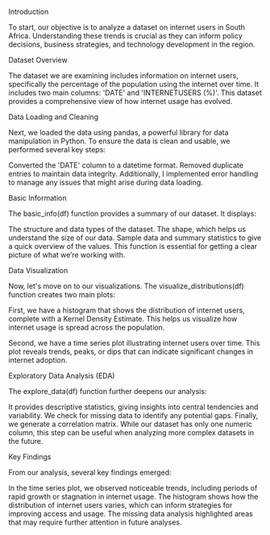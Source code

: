 Introduction

To start, our objective is to analyze a dataset on internet users in South Africa. Understanding these trends is crucial as they can inform policy decisions, business strategies, and technology development in the region.

Dataset Overview

The dataset we are examining includes information on internet users, specifically the percentage of the population using the internet over time. It includes two main columns: 'DATE' and 'INTERNETUSERS (%)'. This dataset provides a comprehensive view of how internet usage has evolved.

Data Loading and Cleaning

Next, we loaded the data using pandas, a powerful library for data manipulation in Python. To ensure the data is clean and usable, we performed several key steps:

Converted the 'DATE' column to a datetime format.
Removed duplicate entries to maintain data integrity.
Additionally, I implemented error handling to manage any issues that might arise during data loading.

Basic Information

The basic_info(df) function provides a summary of our dataset. It displays:

The structure and data types of the dataset.
The shape, which helps us understand the size of our data.
Sample data and summary statistics to give a quick overview of the values.
This function is essential for getting a clear picture of what we’re working with.

Data Visualization

Now, let's move on to our visualizations. The visualize_distributions(df) function creates two main plots:

First, we have a histogram that shows the distribution of internet users, complete with a Kernel Density Estimate. This helps us visualize how internet usage is spread across the population.

Second, we have a time series plot illustrating internet users over time. This plot reveals trends, peaks, or dips that can indicate significant changes in internet adoption.

Exploratory Data Analysis (EDA)

The explore_data(df) function further deepens our analysis:

It provides descriptive statistics, giving insights into central tendencies and variability.
We check for missing data to identify any potential gaps.
Finally, we generate a correlation matrix. While our dataset has only one numeric column, this step can be useful when analyzing more complex datasets in the future.

Key Findings

From our analysis, several key findings emerged:

In the time series plot, we observed noticeable trends, including periods of rapid growth or stagnation in internet usage.
The histogram shows how the distribution of internet users varies, which can inform strategies for improving access and usage.
The missing data analysis highlighted areas that may require further attention in future analyses.
